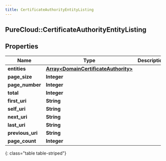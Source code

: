 ```yaml
---
title: CertificateAuthorityEntityListing
---
```

## PureCloud::CertificateAuthorityEntityListing

## Properties

|Name | Type | Description | Notes|
|------------ | ------------- | ------------- | -------------|
| **entities** | [**Array&lt;DomainCertificateAuthority&gt;**](DomainCertificateAuthority.html) |  | [optional] |
| **page_size** | **Integer** |  | [optional] |
| **page_number** | **Integer** |  | [optional] |
| **total** | **Integer** |  | [optional] |
| **first_uri** | **String** |  | [optional] |
| **self_uri** | **String** |  | [optional] |
| **next_uri** | **String** |  | [optional] |
| **last_uri** | **String** |  | [optional] |
| **previous_uri** | **String** |  | [optional] |
| **page_count** | **Integer** |  | [optional] |
{: class="table table-striped"}


